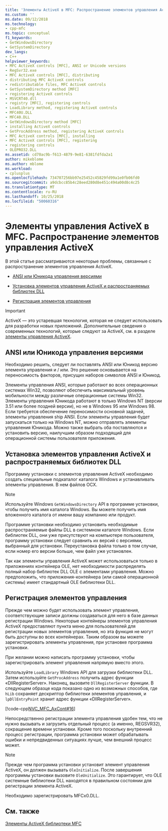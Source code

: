 ```yaml
---
title: 'Элементы ActiveX в MFC: Распространение элементов управления ActiveX | Документация Майкрософт'
ms.custom: ''
ms.date: 09/12/2018
ms.technology:
- cpp-mfc
ms.topic: conceptual
f1_keywords:
- GetWindowsDirectory
- GetSystemDirectory
dev_langs:
- C++
helpviewer_keywords:
- MFC ActiveX controls [MFC], ANSI or Unicode versions
- RegSvr32.exe
- MFC ActiveX controls [MFC], distributing
- distributing MFC ActiveX controls
- redistributable files, MFC ActiveX controls
- GetSystemDirectory method [MFC]
- registering ActiveX controls
- MSVCRT40.dll
- registry [MFC], registering controls
- LoadLibrary method, registering ActiveX controls
- MFC40U.DLL
- MFC40.DLL
- GetWindowsDirectory method [MFC]
- installing ActiveX controls
- GetProcAddress method, registering ActiveX controls
- MFC ActiveX controls [MFC], installing
- MFC ActiveX controls [MFC], registering
- registering controls
- OLEPRO32.DLL
ms.assetid: cd70ac9b-f613-4879-9e81-6381fdfda2a1
author: mikeblome
ms.author: mblome
ms.workload:
- cplusplus
ms.openlocfilehash: 734707256bb97e25452c45829fd99a1e0fb06fd0
ms.sourcegitcommit: a9dcbcc85b4c28eed280d8e451c494a00d8c4c25
ms.translationtype: MT
ms.contentlocale: ru-RU
ms.lasthandoff: 10/25/2018
ms.locfileid: "50060316"
---
```

# <a name="mfc-activex-controls-distributing-activex-controls"></a>Элементы управления ActiveX в MFC. Распространение элементов управления ActiveX

В этой статье рассматриваются некоторые проблемы, связанные с распространение элементов управления ActiveX.

- [ANSI или Юникода управления версиями](#_core_ansi_or_unicode_control_versions)

- [Установка элементов управления ActiveX и распространяемых библиотек DLL](#_core_installing_activex_controls_and_redistributable_dlls)

- [Регистрация элементов управления](#_core_registering_controls)

>[!IMPORTANT]
> ActiveX — это устаревшая технология, которая не следует использовать для разработки новых приложений. Дополнительные сведения о современных технологий, которые следуют за ActiveX, см. в разделе [элементы управления ActiveX](activex-controls.md).

##  <a name="_core_ansi_or_unicode_control_versions"></a> ANSI или Юникода управления версиями

Необходимо решить, следует ли поставлять ANSI или Юникод версию элемента управления и / или. Это решение основывается на переносимость факторов, присущих наборов символов ANSI и Юникод.

Элементы управления ANSI, которые работают во всех операционных системах Win32, позволяют обеспечить максимальный уровень мобильности между различные операционные системы Win32. Элементы управления Юникода работают в только Windows NT (версии 3.51 или более поздней версии), но не в Windows 95 или Windows 98. Если требуется обеспечение переносимости основной задачей, элементы управления ship ANSI. Если элементы управления будет запускаться только на Windows NT, можно отправлять элементы управления Юникода. Можно также выбрать оба поставляются и установить версию, наилучшим образом подходящий для операционной системы пользователя приложения.

##  <a name="_core_installing_activex_controls_and_redistributable_dlls"></a> Установка элементов управления ActiveX и распространяемых библиотек DLL

Программу установки с элементов управления ActiveX необходимо создать специальные подкаталог каталога Windows и устанавливать элементы управления. В нем файлов OCX.

> [!NOTE]
>  Используйте Windows `GetWindowsDirectory` API в программе установки, чтобы получить имя каталога Windows. Вы можете получить имя вложенного каталога от имени вашу компанию или продукт.

Программе установки необходимо установить необходимые распространяемые файлы DLL в системном каталоге Windows. Если библиотек DLL, они уже присутствуют на компьютере пользователя, программу установки следует сравнить их версий с версиями, выбранный для установки. Переустановка файла только в том случае, если номер его версии больше, чем файл уже установлен.

Так как элементы управления ActiveX может использоваться только в приложениях контейнера OLE, нет необходимости распределять полный набор библиотек DLL OLE с элементами управления. Можно предположить, что приложения-контейнера (или самой операционной системы) имеет стандартный OLE библиотеки DLL.

##  <a name="_core_registering_controls"></a> Регистрация элементов управления

Прежде чем можно будет использовать элемент управления, соответствующие записи должны создаваться для него в базе данных регистрации Windows. Некоторые контейнеры элементов управления ActiveX предоставляют пункта меню для пользователей для регистрации новых элементов управления, но эта функция не могут быть доступны во всех контейнерах. Таким образом вы можете зарегистрировать элементы управления, при установке программа установки.

При желании можно написать программу установки, чтобы зарегистрировать элемент управления напрямую вместо этого.

Используйте `LoadLibrary` Windows API для загрузки библиотеки DLL. Затем используйте `GetProcAddress` получить адрес функции «DllRegisterServer». Наконец, вызовите `DllRegisterServer` функции. В следующем образце кода показано одно из возможных способов, где `hLib` сохраняет дескриптор библиотеки элементов управления, и `lpDllEntryPoint` хранит адрес функции «DllRegisterServer».

[!code-cpp[NVC_MFC_AxCont#16](../mfc/codesnippet/cpp/mfc-activex-controls-distributing-activex-controls_1.cpp)]

Непосредственно регистрации элемента управления удобен тем, что не нужно вызывать и загрузить отдельный процесс (а именно, REGSVR32), сокращение времени установки. Кроме того поскольку внутренний процесс регистрации, программа установки может обрабатывать ошибки и непредвиденных ситуациях лучше, чем внешний процесс может.

> [!NOTE]
>  Прежде чем программа установки установит элемент управления ActiveX, он должен вызывать `OleInitialize`. После завершения программы установки вызовите `OleUnitialize`. Это гарантирует, что OLE системные библиотеки DLL находятся в правильном состоянии для регистрации элемента ActiveX.

Необходимо зарегистрировать MFCx0.DLL.

## <a name="see-also"></a>См. также

[Элементы ActiveX библиотеки MFC](../mfc/mfc-activex-controls.md)

